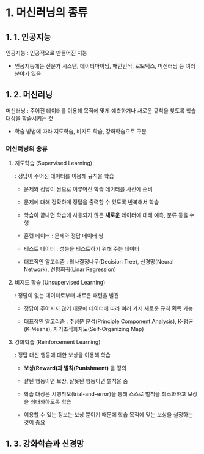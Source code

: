 # 1. 머신러닝의 종류

## 1. 1. 인공지능
인공지능 : 인공적으로 만들어진 지능

- 인공지능에는 전문가 시스템, 데이터마이닝, 패턴인식, 로보틱스, 머신러닝 등 여러 분야가 있음

## 1. 2. 머신러닝
머신러닝 : 주어진 데이터를 이용해 목적에 맞게 예측하거나 새로운 규칙을 찾도록 학습 대상을 학습시키는 것

- 학습 방법에 따라 지도학습, 비지도 학습, 강화학습으로 구분
    
### 머신러닝의 종류
1. 지도학습 (Supervised Learning) 

    :  정답이 주어진 데이터를 이용해 규칙을 학습

    - 문제와 정답이 쌍으로 이루어진 학습 데이터를 사전에 준비
    
    - 문제에 대해 정확하게 정답을 출력할 수 있도록 반복해서 학습

    - 학습이 끝나면 학습에 사용되지 않은 **새로운** 데이터에 대해 예측, 분류 등을 수행

    - 훈련 데이터 : 문제와 정답 데이터 쌍 
    
    -  테스트 데이터 : 성능을 테스트하기 위해 주는 데이터

    - 대표적인 알고리즘 : 의사결정나무(Decision Tree), 신경망(Neural Network), 선형회귀(Linar Regression)


2. 비지도 학습 (Unsupervised Learning)

    : 정답이 없는 데이터로부터 새로운 패턴을 발견

    - 정답이 주어지지 않기 대문에 데이터에 따라 여러 가지 새로운 규칙 획득 가능

    - 대표적인 알고리즘 : 주성분 분석(Principle Component Analysis), K-평균(K-Means), 자기조직화지도(Self-Organizing Map)

3. 강화학습 (Reinforcement Learning)

    : 정답 대신 행동에 대한 보상을 이용해 학습

    -  **보상(Reward)과 벌칙(Punishment)** 을 정의
 
    - 잘된 행동이면 보상, 잘못된 행동이면 벌칙을 줌

    - 학습 대상은 시행착오(trial-and-error)을 통해 스스로 벌칙을 최소화하고 보상을 최대화하도록 학습

    - 이용할 수 있는 정보는 보상 뿐이기 때문에 학습 목적에 맞는 보상을 설정하는 것이 중요


## 1. 3. 강화학습과 신경망